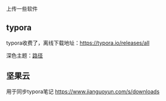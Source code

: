上传一些软件

## typora

typora收费了，离线下载地址：https://typora.io/releases/all

深色主题：[路径](./dark.css])
## 坚果云
用于同步typora笔记
https://www.jianguoyun.com/s/downloads


